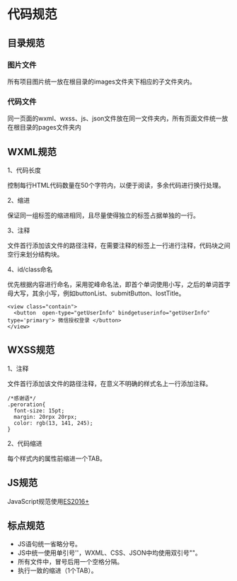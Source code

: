 # 代码规范
## 目录规范
### 图片文件
所有项目图片统一放在根目录的images文件夹下相应的子文件夹内。
### 代码文件
同一页面的wxml、wxss、js、json文件放在同一文件夹内，所有页面文件统一放在根目录的pages文件夹内
## WXML规范
1、代码长度

  控制每行HTML代码数量在50个字符内，以便于阅读，多余代码进行换行处理。

2、缩进

  保证同一组标签的缩进相同，且尽量使得独立的标签占据单独的一行。
  
3、注释

  文件首行添加该文件的路径注释，在需要注释的标签上一行进行注释，代码块之间空行来划分结构块。
  
4、id/class命名
  
  优先根据内容进行命名，采用驼峰命名法，即首个单词使用小写，之后的单词首字母大写，其余小写，例如buttonList、submitButton、lostTitle。
~~~
<view class="contain">
  <button  open-type="getUserInfo" bindgetuserinfo="getUserInfo" type='primary'> 微信授权登录 </button>
</view>
~~~
## WXSS规范
1、注释
  
  文件首行添加该文件的路径注释，在意义不明确的样式名上一行添加注释。
~~~
/*感谢语*/
.peroration{
  font-size: 15pt;
  margin: 20rpx 20rpx;    
  color: rgb(13, 141, 245);
}
~~~
2、代码缩进

每个样式内的属性前缩进一个TAB。
## JS规范
JavaScript规范使用[ES2016+](http://kangax.github.io/compat-table/es2016plus/)
## 标点规范
* JS语句统一省略分号。
* JS中统一使用单引号''，WXML、CSS、JSON中均使用双引号""。
* 所有文件中，冒号后用一个空格分隔。
* 执行一致的缩进（1个TAB）。
